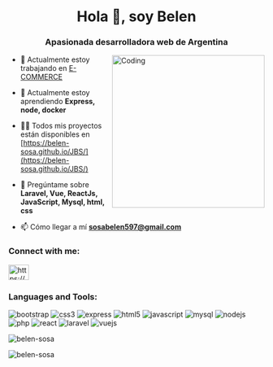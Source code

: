 <h1 align="center">Hola 👋, soy Belen</h1>
<h3 align="center">Apasionada desarrolladora web de Argentina</h3>

<img align="right" width=300px alt="Coding" src="https://i.pinimg.com/originals/ff/d9/b4/ffd9b46366e14141790a80d4922485bf.gif" />

- 🔭 Actualmente estoy trabajando en [E-COMMERCE](https://github.com/Belen-Sosa/E-COMMERCE)

- 🌱 Actualmente estoy aprendiendo **Express, node, docker**

- 👨‍💻 Todos mis proyectos están disponibles en [https://belen-sosa.github.io/JBS/](https://belen-sosa.github.io/JBS/)

- 💬 Pregúntame sobre **Laravel, Vue, ReactJs, JavaScript, Mysql, html, css**

- 📫 Cómo llegar a mí **sosabelen597@gmail.com**

<h3 align="left">Connect with me:</h3>
<p align="left">
<a href="https://linkedin.com/in/https://www.linkedin.com/in/jorgelina-belen-sosa/" target="blank"><img align="center" src="https://raw.githubusercontent.com/rahuldkjain/github-profile-readme-generator/master/src/images/icons/Social/linked-in-alt.svg" alt="https://www.linkedin.com/in/jorgelina-belen-sosa/" height="30" width="40" /></a>
</p>

<h3 align="left">Languages and Tools:</h3>

<p align="left"> <img src="https://img.shields.io/badge/Bootstrap-563D7C?style=for-the-badge&logo=bootstrap&logoColor=white" alt="bootstrap" />  
  <img src="https://img.shields.io/badge/CSS3-1572B6?style=for-the-badge&logo=css3&logoColor=white" alt="css3" /> 
  <img src="https://img.shields.io/badge/Express%20js-000000?style=for-the-badge&logo=express&logoColor=white" alt="express" /> 
  <img src="https://img.shields.io/badge/HTML5-E34F26?style=for-the-badge&logo=html5&logoColor=white" alt="html5" /> 
  <img src="https://img.shields.io/badge/JavaScript-323330?style=for-the-badge&logo=javascript&logoColor=F7DF1E" alt="javascript" />
 <img src="https://img.shields.io/badge/MySQL-005C84?style=for-the-badge&logo=mysql&logoColor=white" alt="mysql"/> 
<img src="https://img.shields.io/badge/Node%20js-339933?style=for-the-badge&logo=nodedotjs&logoColor=white" alt="nodejs" /> 
<img src="https://img.shields.io/badge/PHP-777BB4?style=for-the-badge&logo=php&logoColor=white" alt="php" /> 
<img src="https://img.shields.io/badge/React-20232A?style=for-the-badge&logo=react&logoColor=61DAFB" alt="react" /> 
<img src="https://img.shields.io/badge/Laravel-FF2D20?style=for-the-badge&logo=laravel&logoColor=white" alt="laravel" >
<img src="https://img.shields.io/badge/Vue%20js-35495E?style=for-the-badge&logo=vuedotjs&logoColor=4FC08D" alt="vuejs" /> </p>

<p><img align="center" src="https://github-readme-stats.vercel.app/api/top-langs?username=belen-sosa&show_icons=true&locale=en&layout=compact&theme=tokyonight" alt="belen-sosa" /></p>

<p><img align="center" src="https://github-readme-streak-stats.herokuapp.com/?user=belen-sosa&theme=tokyonight" alt="belen-sosa" /></p>
